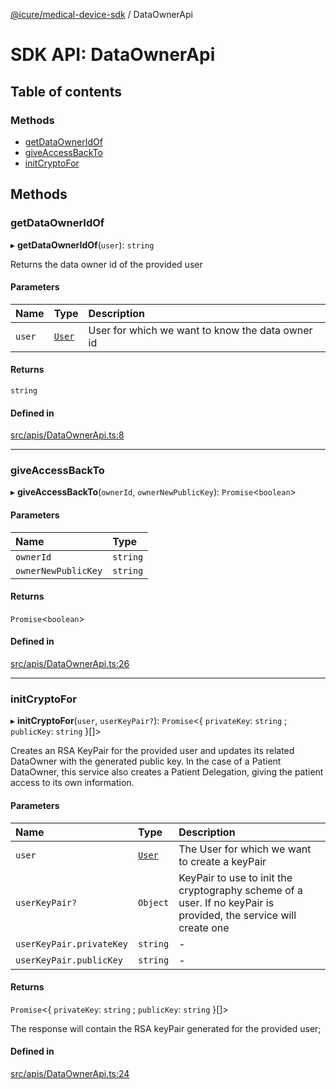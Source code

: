 [@icure/medical-device-sdk](../modules) / DataOwnerApi

# SDK API: DataOwnerApi

## Table of contents

### Methods

- [getDataOwnerIdOf](DataOwnerApi#getdataowneridof)
- [giveAccessBackTo](DataOwnerApi#giveaccessbackto)
- [initCryptoFor](DataOwnerApi#initcryptofor)

## Methods

### getDataOwnerIdOf

▸ **getDataOwnerIdOf**(`user`): `string`

Returns the data owner id of the provided user

#### Parameters

| Name | Type | Description |
| :------ | :------ | :------ |
| `user` | [`User`](../classes/User) | User for which we want to know the data owner id |

#### Returns

`string`

#### Defined in

[src/apis/DataOwnerApi.ts:8](https://github.com/icure/icure-medical-device-js-sdk/blob/a61f48e/src/apis/DataOwnerApi.ts#L8)

___

### giveAccessBackTo

▸ **giveAccessBackTo**(`ownerId`, `ownerNewPublicKey`): `Promise`<`boolean`\>

#### Parameters

| Name | Type |
| :------ | :------ |
| `ownerId` | `string` |
| `ownerNewPublicKey` | `string` |

#### Returns

`Promise`<`boolean`\>

#### Defined in

[src/apis/DataOwnerApi.ts:26](https://github.com/icure/icure-medical-device-js-sdk/blob/a61f48e/src/apis/DataOwnerApi.ts#L26)

___

### initCryptoFor

▸ **initCryptoFor**(`user`, `userKeyPair?`): `Promise`<{ `privateKey`: `string` ; `publicKey`: `string`  }[]\>

Creates an RSA KeyPair for the provided user and updates its related DataOwner with the generated public key.
In the case of a Patient DataOwner, this service also creates a Patient Delegation, giving the patient access to
its own information.

#### Parameters

| Name | Type | Description |
| :------ | :------ | :------ |
| `user` | [`User`](../classes/User) | The User for which we want to create a keyPair |
| `userKeyPair?` | `Object` | KeyPair to use to init the cryptography scheme of a user. If no keyPair is provided, the service will create one |
| `userKeyPair.privateKey` | `string` | - |
| `userKeyPair.publicKey` | `string` | - |

#### Returns

`Promise`<{ `privateKey`: `string` ; `publicKey`: `string`  }[]\>

The response will contain the RSA keyPair generated for the provided user;

#### Defined in

[src/apis/DataOwnerApi.ts:24](https://github.com/icure/icure-medical-device-js-sdk/blob/a61f48e/src/apis/DataOwnerApi.ts#L24)

